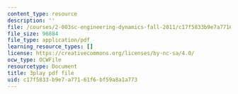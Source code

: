 ```yaml
---
content_type: resource
description: ''
file: /courses/2-003sc-engineering-dynamics-fall-2011/c17f5833b9e7a77161f6bf59a8a1a773_fK9AGvLf3yw.pdf
file_size: 96884
file_type: application/pdf
learning_resource_types: []
license: https://creativecommons.org/licenses/by-nc-sa/4.0/
ocw_type: OCWFile
resourcetype: Document
title: 3play pdf file
uid: c17f5833-b9e7-a771-61f6-bf59a8a1a773
---
```

